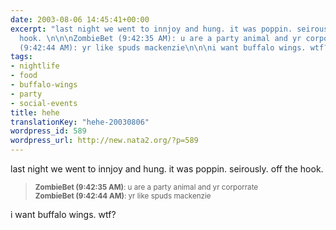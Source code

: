 ```yaml
---
date: 2003-08-06 14:45:41+00:00
excerpt: "last night we went to innjoy and hung. it was poppin. seirously. off the
  hook. \n\n\nZombieBet (9:42:35 AM): u are a party animal and yr corporrate\nZombieBet
  (9:42:44 AM): yr like spuds mackenzie\n\n\ni want buffalo wings. wtf?"
tags:
- nightlife
- food
- buffalo-wings
- party
- social-events
title: hehe
translationKey: "hehe-20030806"
wordpress_id: 589
wordpress_url: http://new.nata2.org/?p=589
---
```


last night we went to innjoy and hung. it was poppin. seirously. off the hook. 
<blockquote>
<small>
<b>ZombieBet (9:42:35 AM)</b>: u are a party animal and yr corporrate<br/>
<b>ZombieBet (9:42:44 AM)</b>: yr like spuds mackenzie
</small>
</blockquote>
i want buffalo wings. wtf?